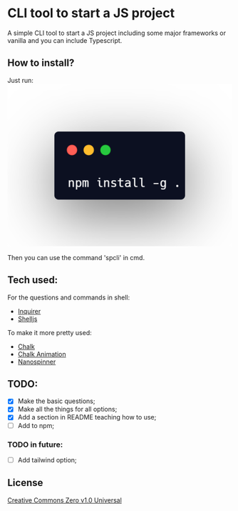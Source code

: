 # CLI tool to start a JS project

A simple CLI tool to start a JS project including some major frameworks or vanilla and you can include Typescript.

## How to install?

Just run:
![Install](./utils/images/carbon.png)
    
Then you can use the command 'spcli' in cmd.

## Tech used:

For the questions and commands in shell:
- [Inquirer](https://github.com/SBoudrias/Inquirer.js)
- [Shelljs](https://github.com/shelljs/shelljs)

To make it more pretty used:
- [Chalk](https://github.com/chalk/chalk)
- [Chalk Animation](https://github.com/bokub/chalk-animation)
- [Nanospinner](https://github.com/usmanyunusov/nanospinner)


## TODO:
- [X] Make the basic questions;
- [X] Make all the things for all options;
- [X] Add a section in README teaching how to use;
- [ ] Add to npm;

### TODO in future:
- [ ] Add tailwind option;

## License

[Creative Commons Zero v1.0 Universal](https://github.com/Franciscoborges2002/startProjectCLI/blob/main/LICENSE)
